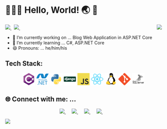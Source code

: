 # 👨🏻‍💻 Hello, World! 🌏 👋

<p> 
	<a target="_blank" href="mailto:gauravag.1005@gmail.com">
		<img src="https://img.shields.io/badge/Gmail-gauravag.1005%40gmail.com-d14836?style=social&logo=gmail" />
	</a>&nbsp;
	<a target="_blank" href="https://wa.me/917477036124">
		<img src="https://img.shields.io/badge/WhatsApp-%2B91--7477036124-25d366?style=social&logo=whatsapp" />
	</a>&nbsp;
	<img src="https://komarev.com/ghpvc/?username=thegauravagrawal&color=brightgreen" align="right"/>
</p>

- 🔭 I’m currently working on ... Blog Web Application in ASP.NET Core
- 🌱 I’m currently learning ... C#, ASP.NET Core
- 😄 Pronouns: ... he/him/his

## Tech Stack:
<p align="center">
	<img height="40" src="https://github.com/devicons/devicon/blob/master/icons/csharp/csharp-original.svg"/>
	<img height="40" src="https://github.com/devicons/devicon/blob/master/icons/dot-net/dot-net-plain-wordmark.svg"/>
	<img height="40" src="https://github.com/devicons/devicon/blob/master/icons/python/python-original.svg"/>
	<img height="40" src="https://github.com/devicons/devicon/blob/master/icons/django/django-original.svg"/>
	<img height="40" src="https://github.com/devicons/devicon/blob/master/icons/javascript/javascript-original.svg"/>
	<img height="40" src="https://github.com/devicons/devicon/blob/master/icons/react/react-original.svg"/>
	<img height="40" src="https://github.com/devicons/devicon/blob/master/icons/linux/linux-original.svg"/>
	<img height="40" src="https://github.com/devicons/devicon/blob/master/icons/git/git-original.svg"/>
	<img height="40" src="https://github.com/devicons/devicon/blob/master/icons/microsoftsqlserver/microsoftsqlserver-plain-wordmark.svg"/>
</p> 

## 🌐 Connect with me: ...
<p align="center">	
	<a href="https://www.facebook.com/gaurav.ag05">
		<img src="https://img.shields.io/badge/facebook-%231877F2.svg?&style=for-the-badge&logo=facebook&logoColor=white" />
	</a>&nbsp;&nbsp;&nbsp;&nbsp;
	<a href="https://www.instagram.com/__gauravagrawal">
		<img src="https://img.shields.io/badge/instagram-%23E4405F.svg?&style=for-the-badge&logo=instagram&logoColor=white" />
	</a>&nbsp;&nbsp;&nbsp;&nbsp;
	<a href="https://www.linkedin.com/in/--gauravagrawal">
		<img src="https://img.shields.io/badge/linkedin-%230077B5.svg?&style=for-the-badge&logo=linkedin&logoColor=white" />
	</a>&nbsp;&nbsp;&nbsp;&nbsp;
	<a href="https://twitter.com/__gauravagrwal">
		<img src="https://img.shields.io/badge/twitter-%231DA1F2.svg?&style=for-the-badge&logo=twitter&logoColor=white" />
	</a>&nbsp;&nbsp;&nbsp;&nbsp;
</p>

<img width="400px" align="left" src="https://github-readme-stats.vercel.app/api/top-langs/?username=gauravagrwal&hide=html&layout=compact&theme=tokyonight" />
